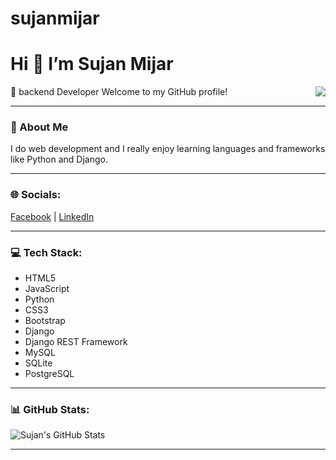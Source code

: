 # sujanmijar
# Hi 👋 I’m  Sujan Mijar

<img align="right" src="https://github.com/7oSkaaa/7oSkaaa/raw/main/Images/Right_Side.gif?raw=true" style="max-width: 100%; display: inline-block;">
🚀 backend Developer
Welcome to my GitHub profile!

---

### 🚀 About Me
I do web development and I really enjoy learning languages and frameworks like Python and Django.

---

### 🌐 Socials:
[Facebook](https://facebook.com/sujanmijar) | [LinkedIn](https://www.linkedin.com/in/sujan-mijar-37498636b)

---

### 💻 Tech Stack:
- HTML5
- JavaScript
- Python
- CSS3
- Bootstrap
- Django
- Django REST Framework
- MySQL
- SQLite
- PostgreSQL


---

### 📊 GitHub Stats:
![Sujan's GitHub Stats](https://github-readme-stats.vercel.app/api?username=SujaanMijar&show_icons=true&theme=radical)

---



